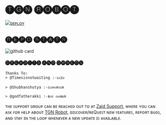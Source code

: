 # 🅣🅖🅝 🅡🅞🅑🅞🅣

[![ᴅᴇᴘʟᴏʏ](https://www.herokucdn.com/deploy/button.svg)](https://heroku.com/deploy?template=https://github.com/Itsunknown-12/TGN-Robot)

## 🅡🅔🅟🅞 🅢🅣🅐🅣🅢
![github card](https://github-readme-stats.vercel.app/api/pin/?username=Itsunknown-12&repo=Zaid-Robot&theme=dark)


#### 🅒🅡🅔🅐🅓🅘🅣🅢 🅐🅝🅓 🅞🅦🅝🅔🅡🅢

```
Thanks To:
> @Timesisnotwaiting :-ᴢᴀɪᴅ

> @Shubhanshutya :-ꜱᴜᴘᴘᴏʀᴛᴇʀ

> @godfatherakki :-ʙᴏᴛ ᴏᴡɴᴇʀ

```



ᴛʜᴇ ꜱᴜᴘᴘᴏʀᴛ ɢʀᴏᴜᴘ ᴄᴀɴ ʙᴇ ʀᴇᴀᴄʜᴇᴅ ᴏᴜᴛ ᴛᴏ ᴀᴛ [Zaid Support](https://t.me/Zaid_suppport), ᴡʜᴇʀᴇ ʏᴏᴜ ᴄᴀɴ ᴀꜱᴋ ꜰᴏʀ ʜᴇʟᴘ ᴀʙᴏᴜᴛ [TGN Robot](https://t.me/TGN_Ro_Bot), ᴅɪꜱᴄᴏᴠᴇʀ/ʀᴇQᴜᴇꜱᴛ ɴᴇᴡ ꜰᴇᴀᴛᴜʀᴇꜱ, ʀᴇᴘᴏʀᴛ ʙᴜɢꜱ, ᴀɴᴅ ꜱᴛᴀʏ ɪɴ ᴛʜᴇ ʟᴏᴏᴘ ᴡʜᴇɴᴇᴠᴇʀ ᴀ ɴᴇᴡ ᴜᴘᴅᴀᴛᴇ ɪꜱ ᴀᴠᴀɪʟᴀʙʟᴇ. 

